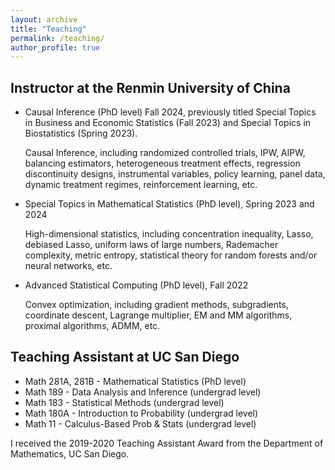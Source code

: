 ```yaml
---
layout: archive
title: "Teaching"
permalink: /teaching/
author_profile: true
---
```


Instructor at the Renmin University of China
------
<ul>
    <li>Causal Inference (PhD level) Fall 2024, previously titled Special Topics in Business and Economic Statistics (Fall 2023) and Special Topics in Biostatistics (Spring 2023).</li>
    <p>Causal Inference, including randomized controlled trials, IPW, AIPW, balancing estimators, heterogeneous treatment effects, regression discontinuity designs, instrumental variables, policy learning, panel data, dynamic treatment regimes, reinforcement learning, etc.</p>
    <li>Special Topics in Mathematical Statistics (PhD level), Spring 2023 and 2024</li>
    <p>High-dimensional statistics, including concentration inequality, Lasso, debiased Lasso, uniform laws of large numbers, Rademacher complexity, metric entropy, statistical theory for random forests and/or neural networks, etc.</p>
    <li>Advanced Statistical Computing (PhD level), Fall 2022</li>
    <p>Convex optimization, including gradient methods, subgradients, coordinate descent, Lagrange multiplier, EM and MM algorithms, proximal algorithms, ADMM, etc.</p>
</ul>

Teaching Assistant at UC San Diego
------
<ul>
    <li>Math 281A, 281B - Mathematical Statistics (PhD level)</li>
    <li>Math 189 - Data Analysis and Inference (undergrad level)</li>
    <li>Math 183 - Statistical Methods (undergrad level)</li>
    <li>Math 180A - Introduction to Probability (undergrad level)</li>
    <li>Math 11 - Calculus-Based Prob & Stats (undergrad level)</li>
</ul>
I received the 2019-2020 Teaching Assistant Award from the Department of Mathematics, UC San Diego.

